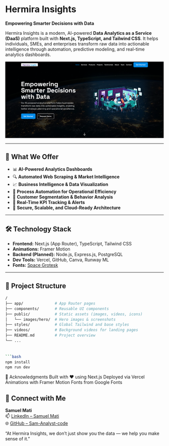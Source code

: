 # Hermira Insights

**Empowering Smarter Decisions with Data**

Hermira Insights is a modern, AI-powered **Data Analytics as a Service (DaaS)** platform built with **Next.js, TypeScript, and Tailwind CSS**. It helps individuals, SMEs, and enterprises transform raw data into actionable intelligence through automation, predictive modeling, and real-time analytics dashboards.

![Website Screenshot](public/images/Hero/page_shot.png)

---

## 🚀 What We Offer

- 📊 **AI-Powered Analytics Dashboards**  
- 🔍 **Automated Web Scraping & Market Intelligence**  
- 📈 **Business Intelligence & Data Visualization**  
- 🤖 **Process Automation for Operational Efficiency**  
- 👥 **Customer Segmentation & Behavior Analysis**  
- 📡 **Real-Time KPI Tracking & Alerts**  
- 🔐 **Secure, Scalable, and Cloud-Ready Architecture**

---

## 🛠️ Technology Stack

- **Frontend:** Next.js (App Router), TypeScript, Tailwind CSS  
- **Animations:** Framer Motion  
- **Backend (Planned):** Node.js, Express.js, PostgreSQL  
- **Dev Tools:** Vercel, GitHub, Canva, Runway ML  
- **Fonts:** [Space Grotesk](https://fonts.google.com/specimen/Space+Grotesk)

---

## 📁 Project Structure

```bash
/
├── app/              # App Router pages
├── components/       # Reusable UI components
├── public/           # Static assets (images, videos, icons)
│   └── images/hero/  # Hero images & screenshots
├── styles/           # Global Tailwind and base styles
├── videos/           # Background videos for landing pages
├── README.md         # Project overview
└── ...


```bash
npm install
npm run dev
```


🙌 Acknowledgments
Built with ❤️ using Next.js
Deployed via Vercel
Animations with Framer Motion
Fonts from Google Fonts




## 👋 Connect with Me

**Samuel Mati**  
📫 [LinkedIn – Samuel Mati](https://www.linkedin.com/in/samuel-mati/)  
🌐 [GitHub – Sam-Analyst-code](https://github.com/Sam-Analyst-code)

“At Hermira Insights, we don’t just show you the data — we help you make sense of it.”
